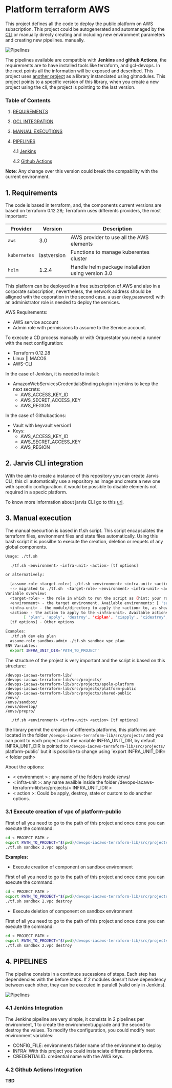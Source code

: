 # Platform terraform AWS

This project defines all the code to deploy the public platform on AWS subscription. This project could be autogenerated and automanaged by the [CLI](https://www.google.com) or manually direcly creating and including new environment parameters and creating new pipelines. manually. 

![Pipelines](docs/png/architecture.png "Architecture")

The pipelines available are compatible with **Jenkins** and **github Actions**, the requirements are to have installed tools like terraform, and gcl-devops. In the next points all the information will be exposed and described. This project uses [another project](https://www.google.com) as a library instanciated using gitmodules. This project points to a specific version of this library, when you create a new project using the cli, the project is pointing to the last version. 

### **Table of Contents**

1. [ REQUIREMENTS ](#index_requirements)
2. [ GCL INTEGRATION ](#index_gclintegration)
3. [ MANUAL EXECUTIONS ](#index_manualexec)
4. [ PIPELINES ](#index_requirements)
    
    4.1 [ Jenkins ](#index_requirements)
    
    4.2 [ Github Actions ](#index_requirements)

**Note**: Any change over this version could break the compability with the current environment.

## 1. Requirements
<a name="index_requirements"/>

The code is based in terraform, and, the components current versions are based on terraform 0.12.28; Terraform uses differents providers, the most important:

| Provider | Version | Description |
| --- | --- | --- |
| `aws` | 3.0 | AWS provider to use all the AWS elements |
| `kubernetes` | lastversion | Functions to manage kuberentes cluster |
| `helm` | 1.2.4 | Handle helm package installation using version 3.0 |

This platform can be deployed in a free subscription of AWS and also in a corporate subscription, nevertheless, the network address should be alligned with the coporation in the second case. a user (key,password) with an administrator role is needed to deploy the services.

AWS Requirements:
- AWS service account
- Admin role with permissions to assume to the Service account.

To execute a CD process manually or with Orquestator you need a runner with the next configuration:
- Terraform 0.12.28
- Linux || MACOS
- AWS-CLI

In the case of Jenkisn, it is needed to install:
- AmazonWebServicesCredentialsBinding plugin in jenkins to keep the next secrets:
    - AWS_ACCESS_KEY_ID
    - AWS_SECRET_ACCESS_KEY
    - AWS_REGION

In the case of Githubactions:
- Vault with keyvault version1
- Keys:
    - AWS_ACCESS_KEY_ID
    - AWS_SECRET_ACCESS_KEY
    - AWS_REGION

## 2. Jarvis CLI integration
<a name="index_gclintegration"/>

With the aim to create a instance of this repository you can create Jarvis CLI, this cli automatically use a repository as image and create a new one with specific configuration. it would be possible to disable elements not required in a specic platform.

To know more information about jarvis CLI go to this [url](https://github.com/globile-software/devops-devcli-go-app).


## 3. Manual execution
<a name="index_manualexec"/>
The manual execurtion is based in tf.sh script. This script encapsulates the terraform files, environment files and state files automatically. Using this bash script it is possilbe to execute the creation, deletion or requets of any global components.

```bash
Usage: ./tf.sh

  ./tf.sh <environment> <infra-unit> <action> [tf options]

or alternatively:

  [assume-role <target-role>] ./tf.sh <environment> <infra-unit> <action> <target-role> [tf options]
  --> migrated to ./tf.sh  <target-role> <environment> <infra-unit> <action> [tf options]
Variable overview:
  <target-role> - the role in which to run the script as (hint: your roles have been defined under ~/.aws/config)
  <environment> - the target environment. Available environments: [ 'sandbox', 'dev', 'preprod', 'prod' ]
  <infra-unit> - the module/directory to apply the <action> to, as shown under the './infra/' directory
  <action> - the action to apply to the <infra-unit>. Available actions: 
        [ 'plan', 'apply', 'destroy', 'ciplan', 'ciapply', 'cidestroy', 'print', 'custom', 'fmt', 'validate' ]
  [tf options] - Other options

Examples:
  ./tf.sh dev eks plan
  assume-role sandbox-admin ./tf.sh sandbox vpc plan
ENV Variables:
  export INFRA_UNIT_DIR='PATH_TO_PROJECT'
````

The structure of the project is very important and the script is based on this structure:

```
/devops-iacaws-terraform-lib/
/devops-iacaws-terraform-lib/src/projects/
/devops-iacaws-terraform-lib/src/projects/apolo-platform
/devops-iacaws-terraform-lib/src/projects/platform-public
/devops-iacaws-terraform-lib/src/projects/shared-public
/envs/
/envs/sandbox/
/envs/develop/
/envs/prepro/

  ./tf.sh <environment> <infra-unit> <action> [tf options]
```
the library permit the creation of differents platforms, this platforms are located in the folder `/devops-iacaws-terraform-lib/src/projects/`
and you can point to each project usint the variable INFRA_UNIT_DIR, by default INFRA_UNIT_DIR is pointed to `/devops-iacaws-terraform-lib/src/projects/` platform-public´ but it is possilbe to change using ´export INFRA_UNIT_DIR=< folder path>

About the options:
- < environment > : any name of the folders inside /envs/ 
- < infra-unit >: any name availble inside the folder /devops-iacaws-terraform-lib/src/projects/< INFRA_UNIT_IDR >
- < action >: Could be apply, destroy, state or custom to do another options.

### 3.1 Execute creation of vpc of platform-public
First of all you need to go to the path of this project and once done you can execute the command:
```bash
cd < PROJECT PATH >
export PATH_TO_PROJECT="$(pwd)/devops-iacaws-terraform-lib/src/projects/platform-public"
./tf.sh sandbox 2.vpc apply
```

**Examples:**

* Execute creation of component on sandbox environment

First of all you need to go to the path of this project and once done you can execute the command:
```bash
cd < PROJECT PATH >
export PATH_TO_PROJECT="$(pwd)/devops-iacaws-terraform-lib/src/projects/platform-public"
./tf.sh sandbox 2.vpc destroy
```

* Execute deletion of component on sandbox environment

First of all you need to go to the path of this project and once done you can execute the command:
```bash
cd < PROJECT PATH >
export PATH_TO_PROJECT="$(pwd)/devops-iacaws-terraform-lib/src/projects/platform-public"
./tf.sh sandbox 2.vpc destroy
```

## 4. PIPELINES
<a name="index_manualexec"/>

The pipeline consists in a continuos sucessions of steps. Each step has dependencies with the before steps. If 2 modules doesn't have dependency between each other, they can be executed in paralell (valid only in Jenkins).

![Pipelines](docs/png/pipeline_1.png "Pipeline executions")



### 4.1 Jenkins Integration
<a name="index_manualexec"/>

The Jenkins pipeline are very simple, it consists in 2 pipelines per environment, 1 to create the environment/upgrade and the second to destroy the values. To modify the configuration, you could modify next environment variables:
- CONFIG_FILE: environments folder name of the environment to deploy 
- INFRA: With this project you could instanciate differents platforms.
- CREDENTIALID: credential name with the AWS keys.

### 4.2 Github Actions Integration
<a name="index_manualexec"/>

**TBD**